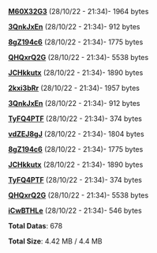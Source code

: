 [**M60X32G3**](/data/M60X32G3.txt) (28/10/22 - 21:34)- 1964 bytes

[**3QnkJxEn**](/data/3QnkJxEn.txt) (28/10/22 - 21:34)- 912 bytes

[**8gZ194c6**](/data/8gZ194c6.txt) (28/10/22 - 21:34)- 1775 bytes

[**QHQxrQ2G**](/data/QHQxrQ2G.txt) (28/10/22 - 21:34)- 5538 bytes

[**JCHkkutx**](/data/JCHkkutx.txt) (28/10/22 - 21:34)- 1890 bytes

[**2kxi3bRr**](/data/2kxi3bRr.txt) (28/10/22 - 21:34)- 1957 bytes

[**3QnkJxEn**](/data/3QnkJxEn.txt) (28/10/22 - 21:34)- 912 bytes

[**TyFQ4PTF**](/data/TyFQ4PTF.txt) (28/10/22 - 21:34)- 374 bytes

[**vdZEJ8gJ**](/data/vdZEJ8gJ.txt) (28/10/22 - 21:34)- 1804 bytes

[**8gZ194c6**](/data/8gZ194c6.txt) (28/10/22 - 21:34)- 1775 bytes

[**JCHkkutx**](/data/JCHkkutx.txt) (28/10/22 - 21:34)- 1890 bytes

[**TyFQ4PTF**](/data/TyFQ4PTF.txt) (28/10/22 - 21:34)- 374 bytes

[**QHQxrQ2G**](/data/QHQxrQ2G.txt) (28/10/22 - 21:34)- 5538 bytes

[**iCwBTHLe**](/data/iCwBTHLe.txt) (28/10/22 - 21:34)- 546 bytes

**Total Datas**: 678

**Total Size**: 4.42 MB / 4.4 MB